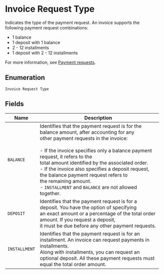
# Invoice Request Type

Indicates the type of the payment request. An invoice supports the following payment request combinations:

- 1 balance
- 1 deposit with 1 balance
- 2 - 12 installments
- 1 deposit with 2 - 12 installments

For more information,
see [Payment requests](https://developer.squareup.com/docs/invoices-api/overview#payment-requests).

## Enumeration

`Invoice Request Type`

## Fields

| Name | Description |
|  --- | --- |
| `BALANCE` | Identifies that the payment request is for the balance amount, after accounting for any<br>other payment requests in the invoice:<br><br>- If the invoice specifies only a balance payment request, it refers to the<br>  total amount identified by the associated order.<br>- If the invoice also specifies a deposit request, the balance payment request refers to<br>  the remaining amount.<br>- `INSTALLMENT` and `BALANCE` are not allowed together. |
| `DEPOSIT` | Identifies that the payment request is for a deposit. You have the option of specifying<br>an exact amount or a percentage of the total order amount. If you request a deposit,<br>it must be due before any other payment requests. |
| `INSTALLMENT` | Identifies that the payment request is for an installment. An invoice can request payments in installments.<br>Along with installments, you can request an optional deposit. All these payment requests must equal the total order amount. |

